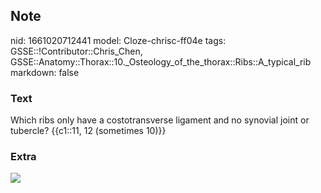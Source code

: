 ## Note
nid: 1661020712441
model: Cloze-chrisc-ff04e
tags: GSSE::!Contributor::Chris_Chen, GSSE::Anatomy::Thorax::10._Osteology_of_the_thorax::Ribs::A_typical_rib
markdown: false

### Text
<div class='toggle'>
  Which ribs only have a costotransverse ligament and no synovial
  joint or tubercle? {{c1::11, 12 (sometimes 10)}}
</div>

### Extra
<img src="paste-5d3bb176b25801d36004d1e188f2133d7d0279fb.png">
